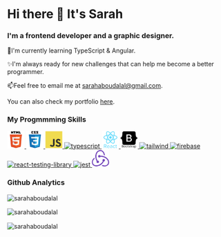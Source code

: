 <h1>Hi there 👋 It's Sarah</h1>

<h3>I'm a frontend developer and a graphic designer.</h3>

<p>🌱I'm currently learning TypeScript & Angular.</p>
<p>✨I'm always ready for new challenges that can help me become a better programmer.</p>
<p>📫Feel free to email me at <a href='mailto:sarahaboudalal@gmail.com'>sarahaboudalal@gmail.com</a>.</p>
<p>You can also check my portfolio <a href="https://sarahaboudalal.netlify.app/">here</a>.</p>
<h3>My Progmmming Skills</h3>
<p align="left"> 
<a href="https://www.w3.org/html/" target="_blank" rel="noreferrer"> <img src="https://raw.githubusercontent.com/devicons/devicon/master/icons/html5/html5-original-wordmark.svg" alt="html5" width="40" height="40"/> </a> 
<a href="https://www.w3schools.com/css/" target="_blank" rel="noreferrer"> <img src="https://raw.githubusercontent.com/devicons/devicon/master/icons/css3/css3-original-wordmark.svg" alt="css3" width="40" height="40"/> </a> 
<a href="https://developer.mozilla.org/en-US/docs/Web/JavaScript" target="_blank" rel="noreferrer"> <img src="https://raw.githubusercontent.com/devicons/devicon/master/icons/javascript/javascript-original.svg" alt="javascript" width="40" height="40"/> </a> 
<a href="https://www.typescriptlang.org/docs" target="_blank" rel="noreferrer"> <img src="https://media.discordapp.net/attachments/1054797763348541583/1074001115739344906/typescript_original_logo_icon_146317.png" alt="typescript" width="40" height="40"/> </a> 
<a href="https://reactjs.org/" target="_blank" rel="noreferrer"> <img src="https://raw.githubusercontent.com/devicons/devicon/master/icons/react/react-original-wordmark.svg" alt="react" width="40" height="40"/> </a> 
<a href="https://getbootstrap.com" target="_blank" rel="noreferrer">
<img src="https://raw.githubusercontent.com/devicons/devicon/master/icons/bootstrap/bootstrap-plain-wordmark.svg" alt="bootstrap" width="40" height="40"/> </a> 
<a href="https://tailwindcss.com/" target="_blank" rel="noreferrer"> <img src="https://www.vectorlogo.zone/logos/tailwindcss/tailwindcss-icon.svg" alt="tailwind" width="40" height="40"/> </a>
<a href="https://firebase.google.com/" target="_blank" rel="noreferrer"> <img src="https://www.vectorlogo.zone/logos/firebase/firebase-icon.svg" alt="firebase" width="40" height="40"/> </a> 
<a href="https://testing-library.com/docs/react-testing-library/intro/" target="_blank" rel="noreferrer"> <img src="https://media.discordapp.net/attachments/1054797763348541583/1074003660578754650/octopus-128x128.png" alt="react-testing-library" width="40" height="40"/> </a> 
<a href="https://jestjs.io" target="_blank" rel="noreferrer"> <img src="https://www.vectorlogo.zone/logos/jestjsio/jestjsio-icon.svg" alt="jest" width="40" height="40"/> </a> 
<a href="https://redux.js.org" target="_blank" rel="noreferrer"> 
<img src="https://raw.githubusercontent.com/devicons/devicon/master/icons/redux/redux-original.svg" alt="redux" width="40" height="40"/> </a> 
</p>

<h3>Github Analytics</h3>
<p><img align="center" src="https://github-readme-stats.vercel.app/api/top-langs?username=sarahaboudalal&show_icons=true&locale=en&layout=compact" alt="sarahaboudalal" /></p>

<p><img align="center" src="https://github-readme-stats.vercel.app/api?username=sarahaboudalal&show_icons=true&locale=en" alt="sarahaboudalal" /></p>

<p><img align="center" src="https://github-readme-streak-stats.herokuapp.com/?user=sarahaboudalal&" alt="sarahaboudalal" /></p>


<!--
**sarahaboudalal/sarahaboudalal** is a ✨ _special_ ✨ repository because its `README.md` (this file) appears on your GitHub profile.

Here are some ideas to get you started:

- 🔭 I’m currently working on ...
- 🌱 I’m currently learning ...
- 👯 I’m looking to collaborate on ...
- 🤔 I’m looking for help with ...
- 💬 Ask me about ...
- 📫 How to reach me: ...
- 😄 Pronouns: ...
- ⚡ Fun fact: ...
-->
